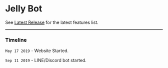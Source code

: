 # Jelly Bot

See [Latest Release](https://github.com/RaenonX/Jelly-Bot/releases/latest) for the latest features list.

<hr>

### Timeline

`May 17 2019` - Website Started.

`Sep 11 2019` - LINE/Discord bot started.
